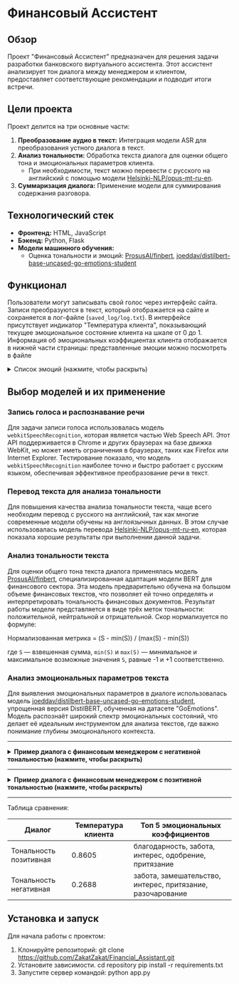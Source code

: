 # Финансовый Ассистент

## Обзор
Проект "Финансовый Ассистент" предназначен для решения задачи разработки банковского виртуального ассистента. Этот ассистент анализирует тон диалога между менеджером и клиентом, предоставляет соответствующие рекомендации и подводит итоги встречи.

## Цели проекта
Проект делится на три основные части:
1. **Преобразование аудио в текст:** Интеграция модели ASR для преобразования устного диалога в текст.
2. **Анализ тональности:** Обработка текста диалога для оценки общего тона и эмоциональных параметров клиента.
   - При необходимости, текст можно перевести с русского на английский с помощью модели [Helsinki-NLP/opus-mt-ru-en](https://huggingface.co/Helsinki-NLP/opus-mt-ru-en).
3. **Суммаризация диалога:** Применение модели для суммирования содержания разговора.

## Технологический стек
- **Фронтенд:** HTML, JavaScript
- **Бэкенд:** Python, Flask
- **Модели машинного обучения:**
  - Оценка тональности и эмоций: [ProsusAI/finbert](https://huggingface.co/ProsusAI/finbert), [joeddav/distilbert-base-uncased-go-emotions-student](https://huggingface.co/joeddav/distilbert-base-uncased-go-emotions-student)

## Функционал
Пользователи могут записывать свой голос через интерфейс сайта. Записи преобразуются в текст, который отображается на сайте и сохраняется в лог-файле (`saved_log/log.txt`). В интерфейсе присутствует индикатор "Температура клиента", показывающий текущее эмоциональное состояние клиента на шкале от 0 до 1. Информация об эмоциональных коэффициентах клиента отображается в нижней части страницы: представленные эмоции можно посмотреть в файле <details>
<summary>Список эмоций (нажмите, чтобы раскрыть)</summary>

- восхищение
- развлечение
- гнев
- нудьга
- одобрение
- забота
- замешательство
- интерес
- притязание
- негативное отношение
- разочарование
- отвратение
- смущение
- восторг
- страх
- благодарность
- горе
- радость
- любовь
- нервозность
- оптимизм
- гордость
- осознание
- облегчение
- признак
- грусть
- удивление
- нейтралитет

</details>


## Выбор моделей и их применение

### Запись голоса и распознавание речи
Для задачи записи голоса использовалась модель `webkitSpeechRecognition`, которая является частью Web Speech API. Этот API поддерживается в Chrome и других браузерах на базе движка WebKit, но может иметь ограничения в браузерах, таких как Firefox или Internet Explorer. Тестирование показало, что модель `webkitSpeechRecognition` наиболее точно и быстро работает с русским языком, обеспечивая эффективное преобразование речи в текст.

### Перевод текста для анализа тональности
Для повышения качества анализа тональности текста, чаще всего необходим перевод с русского на английский, так как многие современные модели обучены на англоязычных данных. В этом случае использовалась модель перевода [Helsinki-NLP/opus-mt-ru-en](https://huggingface.co/Helsinki-NLP/opus-mt-ru-en), которая показала хорошие результаты при выполнении данной задачи.

### Анализ тональности текста
Для оценки общего тона текста диалога применялась модель [ProsusAI/finbert](https://huggingface.co/ProsusAI/finbert), специализированная адаптация модели BERT для финансового сектора. Эта модель предварительно обучена на большом объеме финансовых текстов, что позволяет ей точно определять и интерпретировать тональность финансовых документов. Результат работы модели представляется в виде трёх меток тональности: положительной, нейтральной и отрицательной. Скор нормализуется по формуле:
<p>Нормализованная метрика = (S - min(S)) / (max(S) - min(S))</p>
<p>где <code>S</code> — взвешенная сумма, <code>min(S)</code> и <code>max(S)</code> — минимальное и максимальное возможные значения <code>S</code>, равные -1 и +1 соответственно.</p>


### Анализ эмоциональных параметров текста
Для выявления эмоциональных параметров в диалоге использовалась модель [joeddav/distilbert-base-uncased-go-emotions-student](https://huggingface.co/joeddav/distilbert-base-uncased-go-emotions-student), упрощенная версия DistilBERT, обученная на датасете "GoEmotions". Модель распознаёт широкий спектр эмоциональных состояний, что делает её идеальным инструментом для анализа текстов, где важно понимание глубины эмоционального контекста.

-----------------------

<details>
<summary><b>Пример диалога с финансовым менеджером с негативной тональностью (нажмите, чтобы раскрыть)</b></summary>
   
**Клиент**: Здравствуйте, я хотел бы обсудить свои инвестиции с вами.

**Финансовый менеджер**: Здравствуйте. Конечно, давайте посмотрим на ваш портфель. О, у вас небольшие потери в последнее время.

**Клиент**: Да, я обеспокоен этим. Почему мои инвестиции идут вниз?

**Финансовый менеджер**: Ну, рынок несколько нестабильный в последнее время. Ваш портфель просто отражает общую тенденцию.

**Клиент**: Но я ожидал получить прибыль. Почему вы не предупредили меня о возможных рисках?

**Финансовый менеджер**: Мы всегда предупреждаем о рисках инвестирования. Вы должны были быть готовы к колебаниям на рынке.

**Клиент**: Но я доверял вам управлять моими деньгами. Почему вы не сделали лучших инвестиций?

**Финансовый менеджер**: Мы следим за вашим портфелем и делаем все возможное для его роста. Иногда рыночные условия просто не в нашу пользу.

**Клиент**: Это неприемлемо. Я ожидал большего от вас. Возможно, мне стоит найти другого финансового консультанта.

**Финансовый менеджер**: Если вы считаете, что это лучше для вас, то конечно можете сделать свой выбор. Но помните, что рыночные колебания нормальное явление, и инвестиции всегда связаны с риском.

-----------------------

**Показатели**:

**Температура клиента**: 0.26886869221925735

**Результаты по эмоциональным коэффициентам**:

**забота**: 0.09765517711639404

**замешательство**: 0.0975726842880249

**интерес**: 0.07371485978364944

**притязание**: 0.0799650028347969

**разочарование**: 0.07040069252252579

</details>

-----------------------

<details>
<summary><b>Пример диалога с финансовым менеджером с позитивной тональностью (нажмите, чтобы раскрыть)</b></summary>

**Клиент**: Здравствуйте! Я хотел бы обсудить возможность увеличения моего кредитного лимита.

**Финансовый менеджер**: Здравствуйте! Рад вас видеть. Мы всегда готовы помочь нашим клиентам. Пожалуйста, расскажите мне о вашей ситуации.

**Клиент**: Я заметил, что мой доход вырос за последние несколько месяцев, и я хотел бы увеличить свой кредитный лимит, чтобы иметь больше финансовой свободы.

**Финансовый менеджер**: Понимаю. Ваша финансовая стабильность очень важна для нас. Давайте посмотрим, что мы можем сделать. Мы можем провести анализ вашей финансовой ситуации и рассмотреть возможность увеличения вашего кредитного лимита.

**Клиент**: Спасибо! Я очень ценю ваше внимание к моим потребностям.

**Финансовый менеджер**: Нет проблем. Мы всегда стараемся помочь нашим клиентам достичь своих финансовых целей. Я свяжусь с вами после того, как проведу анализ, чтобы обсудить дальнейшие шаги.

**Клиент**: Благодарю вас за ваше внимание и профессионализм. Я уверен, что мы найдем оптимальное решение.

**Финансовый менеджер**: Спасибо за доверие. Мы всегда готовы помочь.

-----------------------

**Показатели**:

**Температура клиента**: 0.860571528319269

**Результаты по эмоциональным коэффициентам**:

**благодарность**: 0.30986717343330383

**забота**: 0.190413236618042

**интерес**: 0.06430674344301224

**одобрение**: 0.0548986978828907

**притязание**: 0.06247587502002716
</details>

-----------------------

Таблица сравнения:

| Диалог | Температура клиента | Топ 5 эмоциональных коэффициентов |
| ----------- | ----------- | ----------- |
| Тональность позитивная     | 0.8605     | благодарность, забота, интерес, одобрение, притязание   |
| Тональность негативная     | 0.2688     | забота, замешательство, интерес, притязание, разочарование    |


## Установка и запуск
Для начала работы с проектом:
1. Клонируйте репозиторий: git clone https://github.com/ZakatZakat/Financial_Assistant.git
2. Установите зависимости.
   cd repository
   pip install -r requirements.txt
4. Запустите сервер командой:
   python app.py


